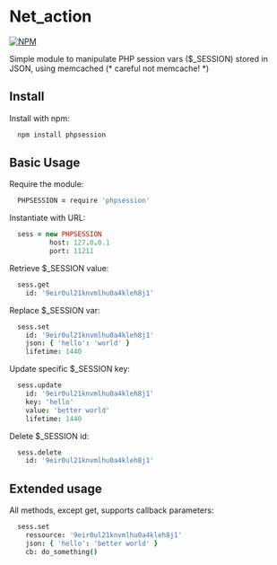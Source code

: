 # Net_action

[![NPM](https://nodei.co/npm/phpsession.png?compact=true)](https://nodei.co/npm/phpsession/)

Simple module to manipulate PHP session vars ($_SESSION) stored in JSON, using memcached (* careful not memcache! *)

## Install

Install with npm:
  ```sh
    npm install phpsession
  ```
  
## Basic Usage

Require the module:
  ```coffeescript
    PHPSESSION = require 'phpsession'
  ```

Instantiate with URL:
  ```coffeescript
    sess = new PHPSESSION
            host: 127.0.0.1
            port: 11211
  ```


Retrieve $_SESSION value:
  ```coffeescript
    sess.get
      id: '9eir0ul21knvmlhu0a4kleh8j1'
  ```

Replace $_SESSION var:
  ```coffeescript
    sess.set
      id: '9eir0ul21knvmlhu0a4kleh8j1'
      json: { 'hello': 'world' }
      lifetime: 1440
  ```

Update specific $_SESSION key:
  ```coffeescript
    sess.update
      id: '9eir0ul21knvmlhu0a4kleh8j1'
      key: 'hello'
      value: 'better world'
      lifetime: 1440
  ```

Delete $_SESSION id:
  ```coffeescript
    sess.delete
      id: '9eir0ul21knvmlhu0a4kleh8j1'
  ```


## Extended usage

All methods, except get, supports callback parameters:
  ```coffeescript
    sess.set
      ressource: '9eir0ul21knvmlhu0a4kleh8j1'
      json: { 'hello': 'better world' }
      cb: do_something()
  ```
